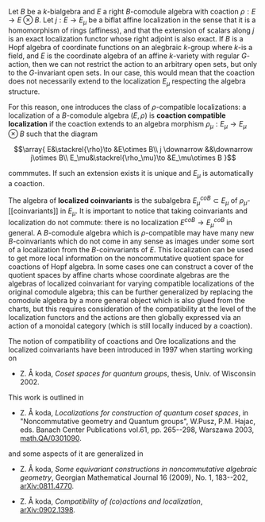 Let $B$ be a $k$-bialgebra and $E$ a right $B$-comodule algebra with coaction $\rho:E\to E\otimes B$. Let $j : E\to E_\mu$ be a biflat affine localization in the sense that it is a homomorphism of rings (affiness), and that the extension of scalars along $j$ is an exact localization functor whose right adjoint is also exact. If $B$ is a Hopf algebra of coordinate functions on an alegbraic $k$-group where $k$-is a field, and $E$ is the coordinate algebra of an affine $k$-variety with regular $G$-action, then we can not restrict the action to an arbitrary open sets, but only to the $G$-invariant open sets. In our case, this would mean that the  coaction does not necessarily extend to the localization $E_\mu$ respecting the algebra structure.  

For this reason, one introduces the class of $\rho$-compatible localizations: a localization of a $B$-comodule algebra $(E,\rho)$ is **coaction compatible localization** if the coaction extends to an algebra morphism $\rho_\mu:E_\mu\to E_\mu\otimes B$ such that the diagram

$$\array{
E&\stackrel{\rho}\to &E\otimes B\\
j \downarrow &&\downarrow j\otimes B\\
E_\mu&\stackrel{\rho_\mu}\to &E_\mu\otimes B
}$$

commmutes. If such an extension exists it is unique and $E_\mu$ is automatically a coaction.  

The algebra of **localized coinvariants** is the subalgebra $E_\mu^{co B}\subset E_\mu$ of $\rho_\mu$-[[coinvariants]] in $E_\mu$. It is important to notice that taking coinvariants and localization do not commute: there is no localization
$E^{co B}\to E^{co B}_\mu$ in general. A $B$-comodule algebra which is $\rho$-compatible may have many new $B$-coinvariants which do not come in any sense as images under some sort of a localization from the $B$-coinvariants of $E$. This localization can be used to get more local information on the noncommutative quotient space for coactions of Hopf algebra. In some cases one can construct a cover of the quotient spaces by affine charts whose coordinate algebras are the algebras of localized coinvariant for varying compatible localizations of the original comodule algebra; this can be further generalized by replacing the comodule algebra by a more general object which is also glued from the charts, but this requires consideration of the compatibility at the level of the localization functors and the actions are then globally expressed via an action of a monoidal category (which is still locally induced by a coaction). 

The notion of compatibility of coactions and Ore localizations and the localized coinvariants have been introduced in 1997 when starting working on

* Z. Å koda, _Coset spaces for quantum groups_, thesis, Univ. of Wisconsin 2002.
 
This work is outlined in 

* Z. Å koda, _Localizations for construction of quantum coset spaces_, in "Noncommutative geometry and Quantum groups", W.Pusz,  P.M. Hajac, eds. Banach Center Publications vol.61, pp. 265--298, Warszawa 2003, [math.QA/0301090](http://arxiv.org/abs/math.QA/0301090).

and some aspects of it are generalized in 

* Z. Å koda, _Some equivariant constructions in noncommutative algebraic geometry_, Georgian Mathematical Journal 16 (2009), No. 1, 183--202, [arXiv:0811.4770](http://arxiv.org/abs/0811.4770).

* Z. Å koda, _Compatibility of (co)actions and localization_,  [arXiv:0902.1398](http://arxiv.org/abs/0902.1398).


